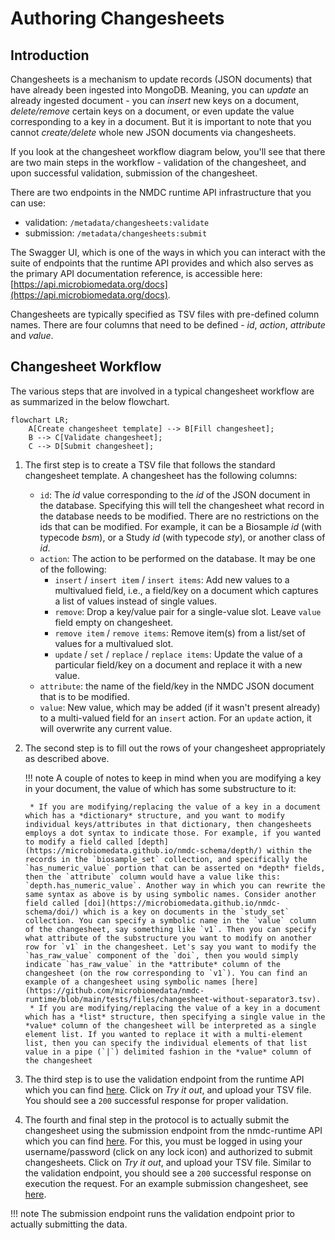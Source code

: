 # Authoring Changesheets

## Introduction

Changesheets is a mechanism to update records (JSON documents) that have already been ingested into MongoDB. Meaning, you can *update* an already ingested document - you can *insert* new keys on a document, *delete/remove* certain keys on a document, or even update the value corresponding to a key in a document. But it is important to note that you cannot *create/delete* whole new JSON documents via changesheets.

If you look at the changesheet workflow diagram below, you'll see that there are two main steps in the workflow - validation of the changesheet, and upon successful validation, submission of the changesheet.

There are two endpoints in the NMDC runtime API infrastructure that you can use:

* validation: `/metadata/changesheets:validate`
* submission: `/metadata/changesheets:submit`

The Swagger UI, which is one of the ways in which you can interact with the suite of endpoints that the runtime API provides and which also serves as the primary API documentation reference, is accessible here: [https://api.microbiomedata.org/docs](https://api.microbiomedata.org/docs).

Changesheets are typically specified as TSV files with pre-defined column names. There are four columns that need to be defined - *id*, *action*, *attribute* and *value*.

## Changesheet Workflow

The various steps that are involved in a typical changesheet workflow are as summarized in the below flowchart.

```mermaid
flowchart LR;
    A[Create changesheet template] --> B[Fill changesheet];
    B --> C[Validate changesheet];
    C --> D[Submit changesheet];
```

1. The first step is to create a TSV file that follows the standard changesheet template. A changesheet has the following columns:

    * `id`: The *id* value corresponding to the *id* of the JSON document in the database. Specifying this will tell the changesheet what record in the database needs to be modified. There are no restrictions on the ids that can be modified. For example, it can be a Biosample *id* (with typecode *bsm*), or a Study *id* (with typecode *sty*), or another class of *id*.
    * `action`: The action to be performed on the database. It may be one of the following: 
        * `insert` / `insert item` / `insert items`: Add new values to a multivalued field, i.e., a field/key on a document which captures a list of values instead of single values.
        * `remove`: Drop a key/value pair for a single-value slot. Leave `value` field empty on changesheet.
        * `remove item` / `remove items`: Remove item(s) from a list/set of values for a multivalued slot. 
        * `update` / `set` / `replace` / `replace items`: Update the value of a particular field/key on a document and replace it with a new value.
    * `attribute`: the name of the field/key in the NMDC JSON document that is to be modified.
    * `value`: New value, which may be added (if it wasn't present already) to a multi-valued field for an `insert` action. For an `update` action, it will overwrite any current value.

2. The second step is to fill out the rows of your changesheet appropriately as described above.

    !!! note
        A couple of notes to keep in mind when you are modifying a key in your document, the value of which has some substructure to it:
    
        * If you are modifying/replacing the value of a key in a document which has a *dictionary* structure, and you want to modify individual keys/attributes in that dictionary, then changesheets employs a dot syntax to indicate those. For example, if you wanted to modify a field called [depth](https://microbiomedata.github.io/nmdc-schema/depth/) within the records in the `biosample_set` collection, and specifically the `has_numeric_value` portion that can be asserted on *depth* fields, then the `attribute` column would have a value like this: `depth.has_numeric_value`. Another way in which you can rewrite the same syntax as above is by using symbolic names. Consider another field called [doi](https://microbiomedata.github.io/nmdc-schema/doi/) which is a key on documents in the `study_set` collection. You can specify a symbolic name in the `value` column of the changesheet, say something like `v1`. Then you can specify what attribute of the substructure you want to modify on another row for `v1` in the changesheet. Let's say you want to modify the `has_raw_value` component of the `doi`, then you would simply indicate `has_raw_value` in the *attribute* column of the changesheet (on the row corresponding to `v1`). You can find an example of a changesheet using symbolic names [here](https://github.com/microbiomedata/nmdc-runtime/blob/main/tests/files/changesheet-without-separator3.tsv).
        * If you are modifying/replacing the value of a key in a document which has a *list* structure, then specifying a single value in the *value* column of the changesheet will be interpreted as a single element list. If you wanted to replace it with a multi-element list, then you can specify the individual elements of that list value in a pipe (`|`) delimited fashion in the *value* column of the changesheet


3. The third step is to use the validation endpoint from the runtime API which you can find [here](https://api.microbiomedata.org/docs#/metadata/validate_changesheet_metadata_changesheets_validate_post). Click on *Try it out*, and upload your TSV file. You should see a `200` successful response for proper validation.

4. The fourth and final step in the protocol is to actually submit the changesheet using the submission endpoint from the nmdc-runtime API which you can find [here](https://api.microbiomedata.org/docs#/metadata/submit_changesheet_metadata_changesheets_submit_post). For this, you must be logged in using your username/password (click on any lock icon) and authorized to submit changesheets. Click on *Try it out*, and upload your TSV file. Similar to the validation endpoint, you should see a `200` successful response on execution the request. For an example submission changesheet, see [here](https://github.com/microbiomedata/nmdc-runtime/blob/main/tests/files/changesheet-without-separator3.tsv).

!!! note
    The submission endpoint runs the validation endpoint prior to actually submitting the data.
